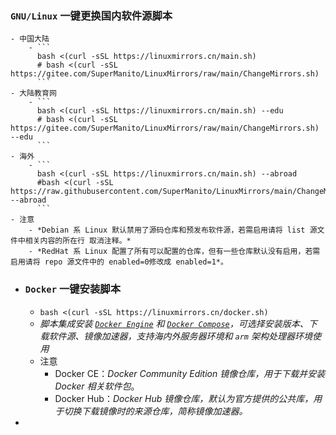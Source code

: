 ### `GNU/Linux` 一键更换国内软件源脚本
	- 中国大陆
		- ```
		  bash <(curl -sSL https://linuxmirrors.cn/main.sh)
		  # bash <(curl -sSL https://gitee.com/SuperManito/LinuxMirrors/raw/main/ChangeMirrors.sh)
		  ```
	- 大陆教育网
		- ```
		  bash <(curl -sSL https://linuxmirrors.cn/main.sh) --edu
		  # bash <(curl -sSL https://gitee.com/SuperManito/LinuxMirrors/raw/main/ChangeMirrors.sh) --edu
		  ```
	- 海外
		- ```
		  bash <(curl -sSL https://linuxmirrors.cn/main.sh) --abroad
		  #bash <(curl -sSL https://raw.githubusercontent.com/SuperManito/LinuxMirrors/main/ChangeMirrors.sh) --abroad
		  ```
	- 注意
		- *Debian 系 Linux 默认禁用了源码仓库和预发布软件源，若需启用请将 list 源文件中相关内容的所在行 取消注释。*
		- *RedHat 系 Linux 配置了所有可以配置的仓库，但有一些仓库默认没有启用，若需启用请将 repo 源文件中的 enabled=0修改成 enabled=1*。
- ### `Docker` 一键安装脚本
	- `bash <(curl -sSL https://linuxmirrors.cn/docker.sh)`
	- *脚本集成安装 [`Docker Engine`](https://docs.docker.com/engine) 和 [`Docker Compose`](https://docs.docker.com/compose)，可选择安装版本、下载软件源、镜像加速器，支持海内外服务器环境和 `arm` 架构处理器环境使用*
	- 注意
		- Docker CE：*Docker Community Edition 镜像仓库，用于下载并安装 Docker 相关软件包*。
		- Docker Hub：*Docker Hub 镜像仓库，默认为官方提供的公共库，用于切换下载镜像时的来源仓库，简称镜像加速器。*
-